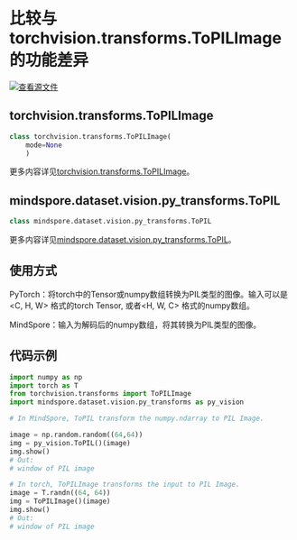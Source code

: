 ﻿# 比较与torchvision.transforms.ToPILImage的功能差异

[![查看源文件](https://mindspore-website.obs.cn-north-4.myhuaweicloud.com/website-images/r1.7/resource/_static/logo_source.png)](https://gitee.com/mindspore/docs/blob/r1.7/docs/mindspore/source_zh_cn/note/api_mapping/pytorch_diff/ToPIL.md)

## torchvision.transforms.ToPILImage

```python
class torchvision.transforms.ToPILImage(
    mode=None
    )
```

更多内容详见[torchvision.transforms.ToPILImage](https://pytorch.org/vision/0.10/transforms.html#torchvision.transforms.ToPILImage)。

## mindspore.dataset.vision.py_transforms.ToPIL

```python
class mindspore.dataset.vision.py_transforms.ToPIL
```

更多内容详见[mindspore.dataset.vision.py_transforms.ToPIL](https://mindspore.cn/docs/zh-CN/r1.7/api_python/dataset_vision/mindspore.dataset.vision.py_transforms.ToPIL.html#mindspore.dataset.vision.py_transforms.ToPIL)。

## 使用方式

PyTorch：将torch中的Tensor或numpy数组转换为PIL类型的图像。输入可以是<C, H, W> 格式的torch Tensor, 或者<H, W, C> 格式的numpy数组。

MindSpore：输入为解码后的numpy数组，将其转换为PIL类型的图像。

## 代码示例

```python
import numpy as np
import torch as T
from torchvision.transforms import ToPILImage
import mindspore.dataset.vision.py_transforms as py_vision

# In MindSpore, ToPIL transform the numpy.ndarray to PIL Image.

image = np.random.random((64,64))
img = py_vision.ToPIL()(image)
img.show()
# Out:
# window of PIL image

# In torch, ToPILImage transforms the input to PIL Image.
image = T.randn((64, 64))
img = ToPILImage()(image)
img.show()
# Out:
# window of PIL image
```
